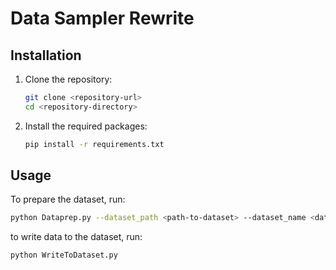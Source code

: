 # Data Sampler Rewrite

## Installation

1. Clone the repository:

   ```sh
   git clone <repository-url>
   cd <repository-directory>
   ```

2. Install the required packages:
   ```sh
   pip install -r requirements.txt
   ```

## Usage

To prepare the dataset, run:

```sh
python Dataprep.py --dataset_path <path-to-dataset> --dataset_name <dataset-name> --number_of_samples_max <max-samples> --max_workers <number-of-workers> --frames_per_sample <frames-per-sample>To write data
```

to write data to the dataset, run:

```sh
python WriteToDataset.py
```
